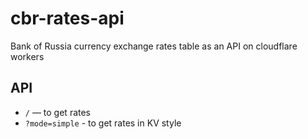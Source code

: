 # cbr-rates-api

Bank of Russia currency exchange rates table as an API on cloudflare workers 

## API

- `/` — to get rates
- `?mode=simple` - to get rates in KV style
